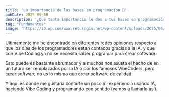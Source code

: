 ```yaml
---
title: 'La importancia de las bases en programación 🧩'
pubDate: 2025-09-08
description: '¿Qué tanta importancia le das a tus bases en programación? 💻 En estos tiempos de IA 🤖 y Vibe Coding, tus fundamentos importan más que nunca. Por eso, en este artículo quiero compartirte mi opinión sobre el tema.'
tag: "Fundamentos" 
image: 'https://i0.wp.com/www.returngis.net/wp-content/uploads/2025/06/Crear-un-MCP-Server-con-Streamable-HTTP-usando-Low-Level-server-scaled.png?resize=825%2C550&ssl=1'
---
```


Ultimamente me he encontrado en diferentes redes opiniones respecto a que los días de los programadores estan contados gracias a la IA. y que con Vibe Coding ya no se necesita saber programar para crear software.

Esto puede es bastante abrumador y a muchos nos asusta el hecho de en un futuro ser remplazados por la IA o por los famosos VibeCoders, pero crear software no es lo mismo que crear software de calidad.

Y aqui es donde me gustaría contarte un poco mi experiencia usando IA, haciendo Vibe Coding y programando con sentido (vamos a llamarlo así).